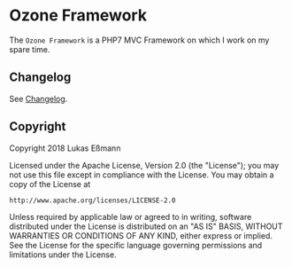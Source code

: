# Ozone Framework

The `Ozone Framework` is a PHP7 MVC Framework on which I work on my spare time.

## Changelog
See [Changelog](CHANGELOG.md).

## Copyright
Copyright 2018 Lukas Eßmann

Licensed under the Apache License, Version 2.0 (the "License");
you may not use this file except in compliance with the License.
You may obtain a copy of the License at

    http://www.apache.org/licenses/LICENSE-2.0

Unless required by applicable law or agreed to in writing, software
distributed under the License is distributed on an "AS IS" BASIS,
WITHOUT WARRANTIES OR CONDITIONS OF ANY KIND, either express or implied.
See the License for the specific language governing permissions and
limitations under the License.

